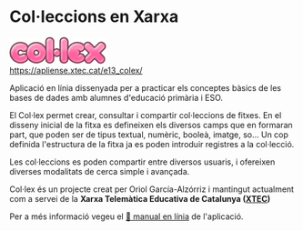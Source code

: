 # Col·leccions en Xarxa

![Col·lex](https://github.com/projectestac/colex/blob/master/e13_colex/web/manual/img/logo.png?raw=true)<br>
https://apliense.xtec.cat/e13_colex/

Aplicació en línia dissenyada per a practicar els conceptes bàsics de les bases de dades amb alumnes d'educació primària i ESO. 

El Col·lex permet crear, consultar i compartir col·leccions de fitxes. En el disseny inicial de la fitxa es defineixen els diversos camps que en formaran part, que poden ser de tipus textual, numèric, booleà, imatge, so... Un cop definida l'estructura de la fitxa ja es poden introduir registres a la col·lecció.

Les col·leccions es poden compartir entre diversos usuaris, i ofereixen diverses modalitats de cerca simple i avançada.

Col·lex és un projecte creat per Oriol García-Alzórriz i mantingut actualment com a servei de la __Xarxa Telemàtica Educativa de Catalunya ([XTEC](http://xtec.cat))__

Per a més informació vegeu el [:book: manual en línia](https://apliense.xtec.cat/e13_colex/manual/credits.html) de l'aplicació.


